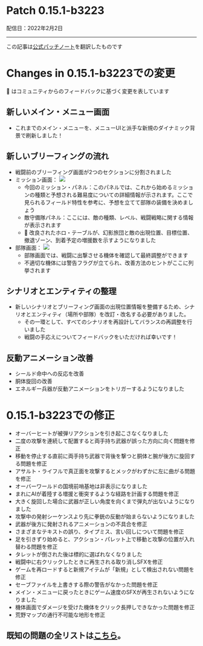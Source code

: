 # Patch 0.15.1-b3223

配信日：2022年2月2日

---

この記事は[公式パッチノート](https://braceyourselfgames.com/updates/phantom-brigade/patch-0-15-1-b3223/)を翻訳したものです

# Changes in 0.15.1-b3223での変更

🦾 はコミュニティからのフィードバックに基づく変更を表しています


## 新しいメイン・メニュー画面

- これまでのメイン・メニューを、メニューUIと派手な新規のダイナミック背景で刷新しました！


## 新しいブリーフィングの流れ

- 戦闘前のブリーフィング画面が2つのセクションに分割されました
- ミッション画面：
   ![](https://braceyourselfgames.com/wp-content/uploads/2022/02/missionview.jpg)
   - 今回のミッション・パネル：このパネルでは、これから始めるミッションの種類と予想される難易度についての詳細情報が示されます。ここで見られるフィールド特性を参考に、予想を立てて部隊の装備を決めましょう
   - 敵守備隊パネル：ここには、敵の種類、レベル、戦闘戦略に関する情報が表示されます
   - 🦾 改良されたホロ・テーブルが、幻影旅団と敵の出現位置、目標位置、撤退ゾーン、到着予定の増援数を示すようになりました
- 部隊画面：
   ![](https://braceyourselfgames.com/wp-content/uploads/2022/02/squadview.jpg)
   - 部隊画面では、戦闘に出撃させる機体を確認して最終調整ができます
   - 不適切な機体には警告フラグが立てられ、改善方法のヒントがここに列挙されます


## シナリオとエンティティの整理

- 新しいシナリオとブリーフィング画面の出現位置情報を整備するため、シナリオとエンティティ（場所や部隊）を改訂・改名する必要がありました。
   - その一環として、すべてのシナリオを再設計してバランスの再調整を行いました
   - 戦闘の手応えについてフィードバックをいただければ幸いです！


## 反動アニメーション改善

- シールド命中への反応を改善
- 胴体旋回の改善
- エネルギー兵器が反動アニメーションをトリガーするようになりました



# 0.15.1-b3223での修正

- オーバーヒートが被弾リアクションを引き起こさなくなりました
- 二度の攻撃を連続して配置すると両手持ち武器が誤った方向に向く問題を修正
- 移動を停止する直前に両手持ち武器で背後を撃つと胴体と腕が後方に旋回する問題を修正
- アサルト・ライフルで真正面を攻撃するとメックがわずかに左に曲がる問題を修正
- オーバーワールドの国境前哨基地は非表示になりました
- まれにAIが着陸する増援と衝突するような経路を計画する問題を修正
- 大きく旋回した場合に武器が正しい角度を向くまで弾丸が出ないようになりました
- 攻撃中の発射シーケンスより先に拳銃の反動が始まらないようになりました
- 武器が後方に発射されるアニメーションの不具合を修正
- さまざまなテキストの誤り、タイプミス、言い回しについて問題を修正
- 足を引きずり始めると、アクション・パレット上で移動と攻撃の位置が入れ替わる問題を修正
- タレットが倒された後は標的に選ばれなくなりました
- 戦闘中に右クリックしたときに再生される取り消しSFXを修正
- ゲームを再ロードすると新規アイテムが「新規」として検出されない問題を修正
- セーブファイルを上書きする際の警告がなかった問題を修正
- メイン・メニューに戻ったときにゲーム速度のSFXが再生されないようになりました
- 機体画面でダメージを受けた機体をクリック長押しできなかった問題を修正
- 荒野マップの通行不可能な地形を修正


## 既知の問題の全リストは[こちら](https:braceyourselfgames.com/phantom-brigade/known-issues/)。

